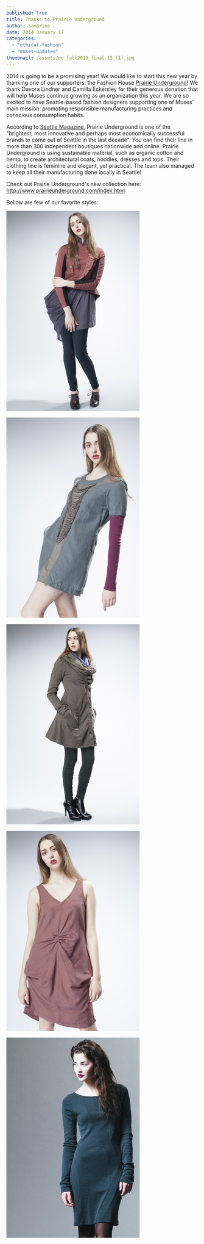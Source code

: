 ```yaml
---
published: true
title: Thanks to Prairie Underground
author: Sandrine
date: 2014 January 17
categories:
  - "ethical-fashion"
  - "muses-updates"
thumbnail: /assets/pu_fall2013_final-13 (1).jpg
---
```

2014 is going to be a promising year! We would like to start this new year by thanking one of our supporters: the Fashion House [Prairie Underground!](http://www.prairieunderground.com/index.html) We thank Davora Lindner and Camilla Eckersley for their generous donation that will help Muses continue growing as an organization this year. We are so excited to have Seattle-based fashion designers supporting one of Muses' main mission: promoting responsible manufacturing practices and conscious consumption habits.

According to [Seattle Magazine](http://www.seattlemag.com/editors-choice-prairie-underground), Prairie Underground is one of the "brightest, most innovative and perhaps most economically successful brands to come out of Seattle in the last decade". You can find their line in more than 300 independent boutiques nationwide and online. Prairie Underground is using sustainable material, such as organic cotton and hemp, to create architectural coats, hoodies, dresses and tops. Their clothing line is feminine and elegant, yet practical. The team also managed to keep all their manufacturing done locally in Seattle!

Check out Prairie Underground's new collection here: http://www.prairieunderground.com/index.html

Bellow are few of our favorite styles:

![](/assets/PU_Fall2013_Final-17.jpg)

![](/assets/PU_Fall2013_Final-13.jpg)

![](/assets/PU_Fall2013_Final-42.jpg)

![](/assets/PU_Fall2013_Final-14.jpg)

![](/assets/PrairieUndergroundWinter2013-053-Final-Hi.jpg)